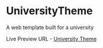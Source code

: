 # UniversityTheme
A web template built for a university

Live Preview URL - 
<a href="http://mhdfaisal.github.io/UniversityTheme">University Theme </a>
